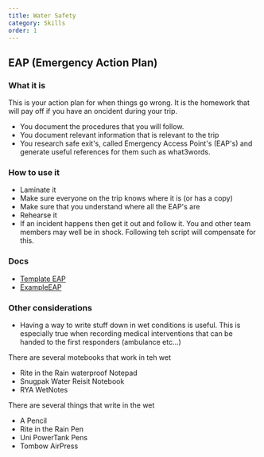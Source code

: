 ```yaml
---
title: Water Safety
category: Skills
order: 1
---
```

## EAP (Emergency Action Plan)
### What it is
This is your action plan for when things go wrong. 
It is the homework that will pay off if you have an oncident during your trip.
- You document the procedures that you will follow. 
- You document relevant information that is relevant to the trip
- You research safe exit's, called Emergency Access Point's (EAP's) and generate useful  references  for them such  as what3words.

### How to use it
- Laminate it
- Make sure everyone on the trip knows where it is (or has a copy)
- Make sure that you understand where all the EAP's are
- Rehearse it
- If an incident happens then get it out and follow it. You and other team members may well be in shock. Following teh script will compensate for this. 

### Docs
- [Template EAP](#)
- [ExampleEAP](#)

### Other considerations
- Having a way to write stuff down in wet conditions is useful. This is especially true when recording medical interventions that can be handed to the first responders (ambulance etc...)

There are several motebooks that work in teh wet
   - Rite in the Rain waterproof Notepad
   - Snugpak Water Reisit Notebook
   - RYA WetNotes

There are several things that write in the wet
   - A Pencil
   - Rite in the Rain Pen
   - Uni PowerTank Pens
   - Tombow AirPress
   


  